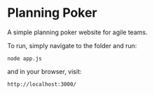 # Planning Poker

A simple planning poker website for agile teams.

To run, simply navigate to the folder and run:
```
node app.js
```

and in your browser, visit:
```
http://localhost:3000/
```